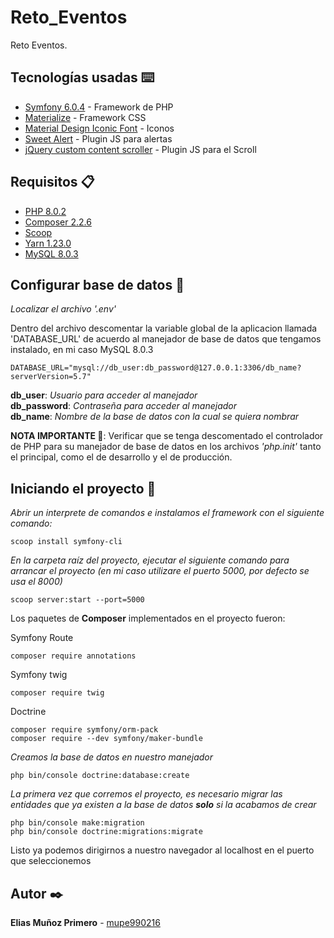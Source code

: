 # Reto_Eventos
Reto Eventos.  

## Tecnologías usadas ⌨️  

- [Symfony 6.0.4](https://symfony.com/doc/current/index.html) - Framework de PHP
- [Materialize](http://materializecss.com/) - Framework CSS
- [Material Design Iconic Font](http://zavoloklom.github.io/material-design-iconic-font/icons.html) - Iconos
- [Sweet Alert](http://t4t5.github.io/sweetalert/) - Plugin JS para alertas
- [jQuery custom content scroller](http://manos.malihu.gr/jquery-custom-content-scroller/) - Plugin JS para el Scroll

  
## Requisitos 📋  

- [PHP 8.0.2](https://www.php.net/downloads.php)  
- [Composer 2.2.6](https://getcomposer.org/download/)  
- [Scoop](https://www.onmsft.com/how-to/how-to-install-the-scoop-package-manager-in-windows-10)  
- [Yarn 1.23.0](https://classic.yarnpkg.com/lang/en/docs/install/#windows-stable)  
- [MySQL 8.0.3](https://dev.mysql.com/downloads/installer/)  

  
## Configurar base de datos 🔧  

_Localizar el archivo '.env'_

Dentro del archivo descomentar la variable global de la aplicacion llamada 'DATABASE_URL' de acuerdo al manejador de base de datos que tengamos instalado, en mi caso MySQL 8.0.3

```
DATABASE_URL="mysql://db_user:db_password@127.0.0.1:3306/db_name?serverVersion=5.7"
```  
**db_user**: _Usuario para acceder al manejador_  
**db_password**: _Contraseña para acceder al manejador_  
**db_name**: _Nombre de la base de datos con la cual se quiera nombrar_  
  
**NOTA IMPORTANTE 📢**: Verificar que se tenga descomentado el controlador de PHP para su manejador de base de datos en los archivos _'php.init'_ tanto el principal, como el de desarrollo y el de producción.

  
## Iniciando el proyecto 🚀   

_Abrir un interprete de comandos e instalamos el framework con el siguiente comando:_

```
scoop install symfony-cli
```  
_En la carpeta raíz del proyecto, ejecutar el siguiente comando para arrancar el proyecto (en mi caso utilizare el puerto 5000, por defecto se usa el 8000)_

```
scoop server:start --port=5000
```  
Los paquetes de **Composer** implementados en el proyecto fueron:

Symfony Route
```
composer require annotations
```  
Symfony twig
```
composer require twig
```  
Doctrine
```
composer require symfony/orm-pack  
composer require --dev symfony/maker-bundle  
```  
_Creamos la base de datos en nuestro manejador_
```
php bin/console doctrine:database:create
```  
_La primera vez que corremos el proyecto, es necesario migrar las entidades que ya existen a la base de datos **solo** si la acabamos de crear_
```
php bin/console make:migration  
php bin/console doctrine:migrations:migrate  
```  
  
Listo ya podemos dirigirnos a nuestro navegador al localhost en el puerto que seleccionemos  
  
  
## Autor ✒️
**Elias Muñoz Primero** - [mupe990216](https://github.com/mupe990216)

